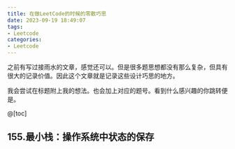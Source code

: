 ```yaml
---
title: 在做LeetCode的时候的零散巧思
date: 2023-09-19 18:49:07
tags:
- Leetcode
categories:
- Leetcode
---
```


之前有写过接雨水的文章，感觉还可以。但是很多题思想都没有那么复杂，但具有很大的记录价值。因此这个文章就是记录这些设计巧思的地方。

我会尝试在标题附上我的想法。也会加上对应的题号。看到什么感兴趣的你跳转便是。

@[toc]

## 155.最小栈：操作系统中状态的保存
